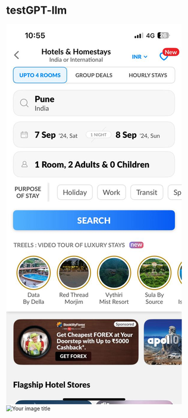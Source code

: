 # testGPT-llm
![image alt](https://github.com/hpk22/testGPT-llm/blob/7d577888edd92a667c1f2416475c526c11cd7a09/screenshots/ss01.jpg)
<img src="(https://github.com/hpk22/testGPT-llm/blob/main/screenshots/ss01.jpg)" alt="Your image title" width="250"/>


